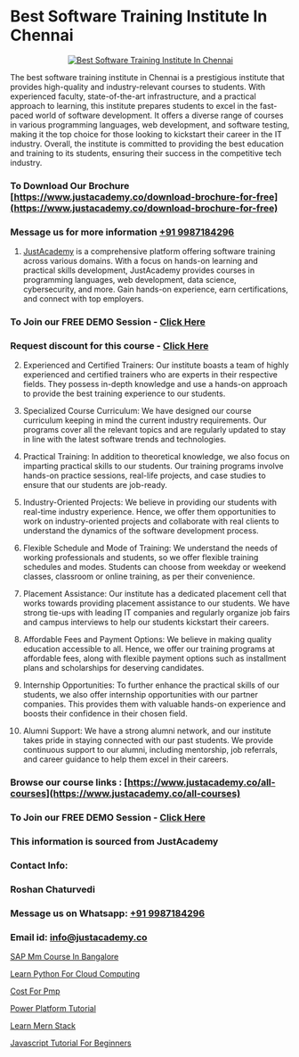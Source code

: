 # Best Software Training Institute In Chennai

<p align="center">
  <a href="https://justacademy.co/program-detail/software-testing">
    <img src="https://justacademy.co/storage2/program_images/1704700438.webp" alt="Best Software Training Institute In Chennai">
  </a>
</p>


The best software training institute in Chennai is a prestigious institute that provides high-quality and industry-relevant courses to students. With experienced faculty, state-of-the-art infrastructure, and a practical approach to learning, this institute prepares students to excel in the fast-paced world of software development. It offers a diverse range of courses in various programming languages, web development, and software testing, making it the top choice for those looking to kickstart their career in the IT industry. Overall, the institute is committed to providing the best education and training to its students, ensuring their success in the competitive tech industry.
### To Download Our Brochure [https://www.justacademy.co/download-brochure-for-free](https://www.justacademy.co/download-brochure-for-free)
### Message us for more information [+91 9987184296](https://api.whatsapp.com/send?phone=919987184296)

1) [JustAcademy](https://justacademy.co) is a comprehensive platform offering software training across various domains. With a focus on hands-on learning and practical skills development, JustAcademy provides courses in programming languages, web development, data science, cybersecurity, and more. Gain hands-on experience, earn certifications, and connect with top employers.

### To Join our FREE DEMO Session - [Click Here](https://www.justacademy.co/register-for-course-demo/)
### Request discount for this course - [Click Here](https://justacademy.co/contact-us/)

2) Experienced and Certified Trainers:
Our institute boasts a team of highly experienced and certified trainers who are experts in their respective fields. They possess in-depth knowledge and use a hands-on approach to provide the best training experience to our students.

3) Specialized Course Curriculum:
We have designed our course curriculum keeping in mind the current industry requirements. Our programs cover all the relevant topics and are regularly updated to stay in line with the latest software trends and technologies.

4) Practical Training:
In addition to theoretical knowledge, we also focus on imparting practical skills to our students. Our training programs involve hands-on practice sessions, real-life projects, and case studies to ensure that our students are job-ready.

5) Industry-Oriented Projects:
We believe in providing our students with real-time industry experience. Hence, we offer them opportunities to work on industry-oriented projects and collaborate with real clients to understand the dynamics of the software development process.

6) Flexible Schedule and Mode of Training:
We understand the needs of working professionals and students, so we offer flexible training schedules and modes. Students can choose from weekday or weekend classes, classroom or online training, as per their convenience.

7) Placement Assistance:
Our institute has a dedicated placement cell that works towards providing placement assistance to our students. We have strong tie-ups with leading IT companies and regularly organize job fairs and campus interviews to help our students kickstart their careers.

8) Affordable Fees and Payment Options:
We believe in making quality education accessible to all. Hence, we offer our training programs at affordable fees, along with flexible payment options such as installment plans and scholarships for deserving candidates.

9) Internship Opportunities:
To further enhance the practical skills of our students, we also offer internship opportunities with our partner companies. This provides them with valuable hands-on experience and boosts their confidence in their chosen field.

10) Alumni Support:
We have a strong alumni network, and our institute takes pride in staying connected with our past students. We provide continuous support to our alumni, including mentorship, job referrals, and career guidance to help them excel in their careers.

### Browse our course links : [https://www.justacademy.co/all-courses](https://www.justacademy.co/all-courses) 
### To Join our FREE DEMO Session - [Click Here](https://www.justacademy.co/register-for-course-demo)


### This information is sourced from JustAcademy
### Contact Info:
### Roshan Chaturvedi
### Message us on Whatsapp: [+91 9987184296](https://api.whatsapp.com/send?phone=919987184296)
### Email id: [info@justacademy.co](mailto:info@justacademy.co)
                
[SAP Mm Course In Bangalore](https://www.linkedin.com/pulse/sap-mm-course-bangalore-justacademy-beangaluru-uiy0f/)

[Learn Python For Cloud Computing](https://www.linkedin.com/pulse/learn-python-cloud-computing-justacademy-hyderabad-2fwjc?trackingId=UgFTygT3GQsFM2VQtMv1Ww%3D%3D&lipi=urn%3Ali%3Apage%3Ad_flagship3_company_admin%3BGwbGgk3HRUy%2BuyASxv15%2BQ%3D%3D)

[Cost For Pmp](https://medium.com/@AkashSingh2052/cost-for-pmp-04d8a284848a)

[Power Platform Tutorial](https://medium.com/@kumarishimmi99/power-platform-tutorial-4e20e590eb8c)

[Learn Mern Stack](https://justacademyin.github.io/Articles/Learn-Mern-Stack)

[Javascript Tutorial For Beginners](https://justacademyin.github.io/Articles/Javascript-Tutorial-For-Beginners)

